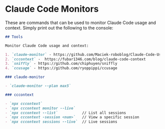 # Claude Code Monitors

These are commands that can be used to monitor Claude Code usage and context.
Simply print out the following to the console:

```markdown
## Tools

Monitor Claude Code usage and context:

1. `claude-monitor` - https://github.com/Maciek-roboblog/Claude-Code-Usage-Monitor
2. `cccontext` -  https://fubar1346.com/blog/claude-code-context
3. `sniffly` - https://github.com/chiphuyen/sniffly
4. `ccusage` - https://github.com/ryoppippi/ccusage

### claude-monitor

- `claude-monitor --plan max5`

### cccontext

- `npx cccontext`
- `npx cccontext monitor --live`
- `npx cccontext --list`           // List all sessions
- `npx cccontext -session <num>`   // View a specific session
- `npx cccontext sessions --live`  // Live sessions
```
